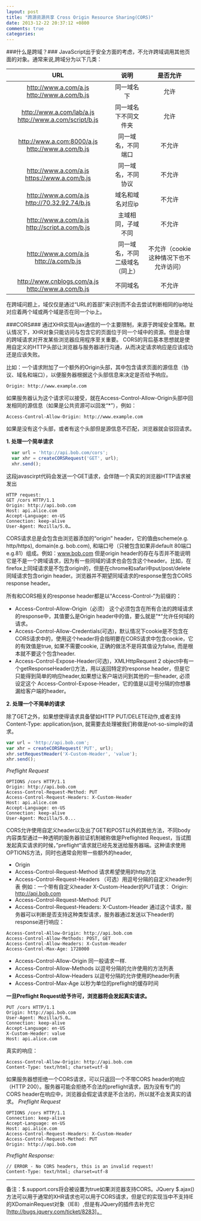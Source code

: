 ```yaml
---
layout: post
title: "跨源资源共享 Cross Origin Resource Sharing(CORS)"
date: 2013-12-22 20:37:12 +0800
comments: true
categories: 
---
```

###什么是跨域？###
JavaScript出于安全方面的考虑，不允许跨域调用其他页面的对象。通常来说,跨域分为以下几类：

|**URL** | **说明** | **是否允许** |
|:------:|:-------:|:-------:|
|http://www.a.com/a.js http://www.a.com/b.js |同一域名下|允许
|http://www.a.com/lab/a.js http://www.a.com/script/b.js|同一域名下不同文件夹|允许
|http://www.a.com:8000/a.js http://www.a.com/b.js|同一域名，不同端口|不允许
|http://www.a.com/a.js https://www.a.com/b.js|同一域名，不同协议|不允许
|http://www.a.com/a.js http://70.32.92.74/b.js|域名和域名对应ip|不允许
|http://www.a.com/a.js http://script.a.com/b.js|主域相同，子域不同|不允许
|http://www.a.com/a.js http://a.com/b.js|同一域名，不同二级域名（同上）|不允许（cookie这种情况下也不允许访问）
|http://www.cnblogs.com/a.js http://www.a.com/b.js|不同域名|不允许

在跨域问题上，域仅仅是通过“URL的首部”来识别而不会去尝试判断相同的ip地址对应着两个域或两个域是否在同一个ip上。

###CORS###
通过XHR实现Ajax通信的一个主要限制，来源于跨域安全策略。默认情况下，XHR对象只能访问与包含它的页面位于同一个域中的资源。但是合理的跨域请求对开发某些浏览器应用程序至关重要。
CORS的背后基本思想就是使用自定义的HTTP头部让浏览器与服务器进行沟通，从而决定请求响应是应该成功还是应该失败。

比如：一个请求附加了一个额外的Origin头部，其中包含请求页面的源信息（协议、域名和端口），以便服务器根据这个头部信息来决定是否给予响应。
```
Origin: http://www.example.com
```
如果服务器认为这个请求可以接受，就在Access-Control-Allow-Origin头部中回发相同的源信息（如果是公共资源可以回发“*”），例如：
```
Access-Control-Allow-Origin: http://www.example.com
```
如果是没有这个头部，或者有这个头部但是源信息不匹配，浏览器就会驳回请求。

**1. 处理一个简单请求**
```javascript
  var url = 'http://api.bob.com/cors';
  var xhr = createCORSRequest('GET', url);
  xhr.send();
```
这段javascirpt代码会发送一个GET请求，会伴随一个真实的浏览器HTTP请求被发出
```
HTTP request:
GET /cors HTTP/1.1
Origin: http://api.bob.com
Host: api.alice.com
Accept-Language: en-US
Connection: keep-alive
User-Agent: Mozilla/5.0…
```

CORS请求总是会包含由浏览器添加的“origin” header，它的值由scheme(e.g. http/https), domain(e.g. bob.com), 和端口号（只被包含如果非default 80端口 e.g.81）组成。例如：www.bob.com
但是origin header的存在与否并不能说明它是不是一个跨域请求，因为有一些同域的请求也会包含这个header。比如，在firefox上同域请求是不包含origin的，但是在chrome和safari中put/post/delete同域请求包含origin header。浏览器并不期望同域请求的response里包含CORS response header。

所有和CORS相关的response header都是以“Access-Control-“为前缀的：

  * Access-Control-Allow-Origin（必须） 这个必须包含在所有合法的跨域请求的response中，其值要么是Origin header中的值，要么就是”*“允许任何域的请求。
  * Access-Control-Allow-Credentials(可选)，默认情况下cookie是不包含在CORS请求中的，使用这个header将会指明要在CORS请求中包含cookie，它的有效值是true, 如果不需要cookie, 正确的做法不是将其值设为false, 而是根本就不要这个包含header.
  * Access-Control-Expose-Header(可选)，XMLHttpRequest 2 object中有一个getResponseHeader()方法，用以返回特定的response header，但是它只能得到简单的响应header,如果想让客户端访问到其他的一些header, 必须设定这个 Access-Control-Expose-Header，它的值是以逗号分隔的你想暴漏给客户端的header。


**2. 处理一个不简单的请求**

除了GET之外，如果想使得请求具备譬如HTTP PUT/DELETE动作,或者支持Content-Type: application/json, 就需要去处理被我们称做是not-so-simple的请求。
```javascript
var url = 'http://api.bob.com';
var xhr = createCORSRequest('PUT', url);
xhr.setRequestHeader('X-Custom-Header', 'value');
xhr.send();
```
*Preflight Request*
```
OPTIONS /cors HTTP/1.1
Origin: http://api.bob.com
Access-Control-Request-Method: PUT
Access-Control-Request-Headers: X-Custom-Header
Host: api.alice.com
Accept-Language: en-US
Connection: keep-alive
User-Agent: Mozilla/5.0...
```
CORS允许使用自定义header以及出了GET和POST以外的其他方法，不同body内容类型通过一种透明的服务器验证机制被称做是Preflighted Request，当试图发起真实请求的时候，”preflight“请求就已经先发送给服务器端。这种请求使用OPTIONS方法，同时也通常会附带一些额外的header,

* Origin
* Access-Control-Request-Method 请求希望使用的http方法
* Access-Control-Request-Headers （可选）用逗号分隔的自定义header列表
     例如：一个带有自定义header X-Custom-Header的PUT请求：
          Origin: http://api.bob.com
* Access-Control-Request-Method: PUT
* Access-Control-Request-Headers: X-Custom-Header
通过这个请求，服务器可以判断是否支持这种类型请求，服务器通过发送以下header的response进行响应：
```
Access-Control-Allow-Origin: http://api.bob.com
Access-Control-Allow-Methods: POST, GET
Access-Control-Allow-Headers: X-Custom-Header
Access-Control-Max-Age: 1728000
```
* Access-Control-Allow-Origin 同一般请求一样.
* Access-Control-Allow-Methods  以逗号分隔的允许使用的方法列表
* Access-Control-Allow-Headers 以逗号分隔的允许使用的header列表
* Access-Control-Max-Age 以秒为单位的preflight的缓存时间

**一旦Preflight Request给予许可，浏览器将会发起真实请求。**
```
PUT /cors HTTP/1.1
Origin: http://api.bob.com
User-Agent: Mozilla/5.0…
Connection: keep-alive
Accept-Language: en-US
X-Custom-Header: value
Host: api.alice.com
```
真实的响应：
```
Access-Control-Allow-Origin: http://api.bob.com
Content-Type: text/html; charset=utf-8
```
如果服务器想拒绝一个CORS请求，可以只返回一个不带CORS header的响应（HTTP 200）。服务器可能会拒绝不合法的preflight请求，因为没有专门的CORS header在响应中，浏览器会假定请求是不合法的，所以就不会发真实的请求。
*Preflight Request*
```
OPTIONS /cors HTTP/1.1
Connection: keep-alive
Accept-Language: en-US
Host: api.alice.com
Access-Control-Request-Headers: X-Custom-Header
Access-Control-Request-Method: PUT
Origin: http://api.bob.com
```
*Preflight Response:*
```
// ERROR - No CORS headers, this is an invalid request!
Content-Type: text/html; charset=utf-8
```
***
备注：$.support.cors将会被设置为true如果浏览器支持CORS。JQuery $.ajax()方法可以用于通常的XHR请求也可以用于CORS请求，但是它的实现当中不支持IE的XDomainRequest对象（IE8）,但是有JQuery的插件去补充它[http://bugs.jquery.com/ticket/8283]，






